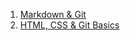 1. [Markdown & Git](https://Dmytrosat.github.io/rsschool-cv/)
2. [HTML, CSS & Git Basics](https://Dmytrosat.github.io/rsschool-cv/)
